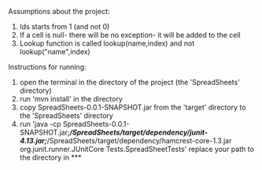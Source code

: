 Assumptions about the project:
1. Ids starts from 1 (and not 0)
2. If a cell is null- there will be no exception- it will be added to the cell
3. Lookup function is called lookup(name,index) and not lookup("name",index)


Instructions for running:
1. open the terminal in the directory of the project (the 'SpreadSheets' directory)
2. run 'mvn install' in the directory
3. copy SpreadSheets-0.0.1-SNAPSHOT.jar from the 'target' directory to the 'SpreadSheets' directory
3. run 'java -cp SpreadSheets-0.0.1-SNAPSHOT.jar;***/SpreadSheets/target/dependency/junit-4.13.jar;***/SpreadSheets/target/dependency/hamcrest-core-1.3.jar org.junit.runner.JUnitCore Tests.SpreadSheetTests' replace your path to the directory in ***
